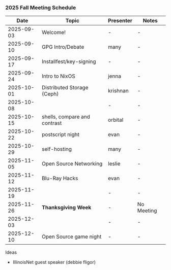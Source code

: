### 2025 Fall Meeting Schedule

| Date | Topic | Presenter | Notes |
| --- | --- | --- | --- |
| 2025-09-03 | Welcome! | - | - |
| 2025-09-10 | GPG Intro/Debate | many | - |
| 2025-09-17 | Installfest/key-signing | - | - |
| 2025-09-24 | Intro to NixOS | jenna | - |
| 2025-10-01 | Distributed Storage (Ceph) | krishnan | - |
| 2025-10-08 |  | - | - |
| 2025-10-15 | shells, compare and contrast | orbital | - |
| 2025-10-22 | postscript night | evan | - |
| 2025-10-29 | self-hosting | many  | - |
| 2025-11-05 | Open Source Networking | leslie | - |
| 2025-11-12 | Blu-Ray Hacks | evan | - |
| 2025-11-19 |  | - | - |
| 2025-11-26 | **Thanksgiving Week** | - | No Meeting |
| 2025-12-03 |  | - | - |
| 2025-12-10 | Open Source game night | - | - |

Ideas
- IllinoisNet guest speaker (debbie fligor)
